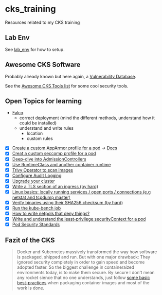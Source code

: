 # cks_training

Resources related to my CKS training

## Lab Env

See [lab_env](./lab_env) for how to setup.

## Awesome CKS Software

Probably already known but here again, a [Vulnerability Database](https://nvd.nist.gov/vuln/search).

See the [Awesome CKS Tools list](https://github.com/stars/the-technat/lists/awesome-cks-tools) for some cool security tools.

## Open Topics for learning

- [Falco](https://falco.org/docs/)
  - correct deployment (mind the different methods, understand how it could be installed)
  - understand and write rules
    - location
    - custom rules
- [x] [Create a custom AppArmor profile for a pod](https://kubernetes.io/docs/tutorials/security/apparmor/) -> [Docs](https://gitlab.com/apparmor/apparmor/-/wikis/Documentation)
- [x] [Creat a custom seccomp profile for a pod](https://kubernetes.io/docs/tutorials/security/seccomp/)
- [x] [Deep-dive into AdmissionControllers](https://kubernetes.io/docs/reference/access-authn-authz/admission-controllers)
- [x] [Use RuntimeClass and another container runtime](https://kubernetes.io/docs/concepts/containers/runtime-class/)
- [x] [Trivy Operator to scan images](https://github.com/aquasecurity/trivy-operator)
- [x] [Configure Audit Logging](https://kubernetes.io/docs/tasks/debug/debug-cluster/audit/)
- [x] [Upgrade your cluster](https://kubernetes.io/docs/tasks/administer-cluster/cluster-upgrade/)
- [x] [Write a TLS section of an ingress (by hard)](https://kubernetes.io/docs/concepts/services-networking/ingress/#tls)
- [x] [Linux basics: locally running services / open ports / connections (e.g netstat and tcpdump master)](https://www.redhat.com/sysadmin/beginners-guide-network-troubleshooting-linux)
- [x] [Verify binaries using their SHA256 checksum (by hard)](https://kubernetes.io/docs/tasks/tools/install-kubectl-linux/)
- [x] [Run the kube-bench job](https://github.com/aquasecurity/kube-bench)
- [x] [How to write netpols that deny things?](https://kubernetes.io/docs/tasks/administer-cluster/securing-a-cluster/#restricting-cloud-metadata-api-access)
- [x] [Write and understand the least-privilege securityContext for a pod](https://kubernetes.io/docs/tasks/configure-pod-container/security-context/)
- [x] [Pod Security Standards](https://kubernetes.io/docs/concepts/security/pod-security-standards)

## Fazit of the CKS

> Docker and Kubernetes massively transformed the way how software is packaged, shipped and run. But with one major drawback: They ignored security completely in order to gain speed and become adopted faster. So the biggest challenge in containeraized environments today, is to make them secure. By secure I don't mean any rocket sience that no one understands, just follow [some basic best-practices](https://sysdig.com/blog/dockerfile-best-practices/) when packaging container images and most of the work is done.
